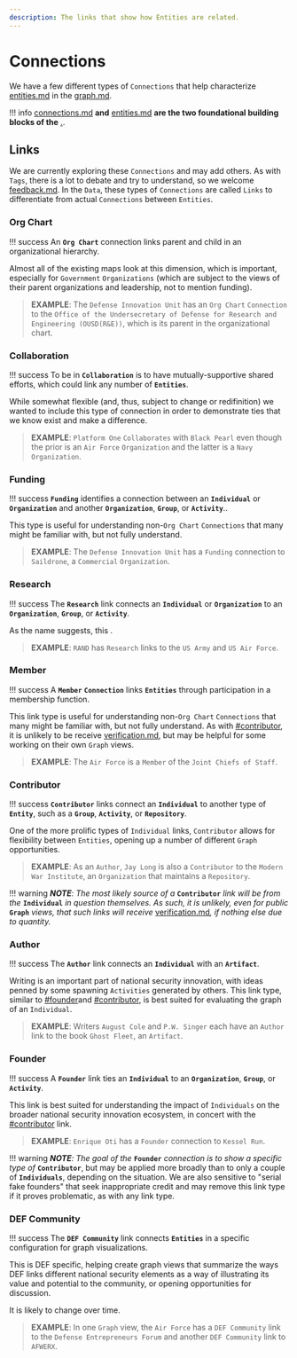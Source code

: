 ```yaml
---
description: The links that show how Entities are related.
---
```


# Connections

We have a few different types of `Connections` that help characterize [entities.md](entities.md "mention") in the [graph.md](../graph.md "mention").

!!! info
	[connections.md](connections.md "mention") **and** [entities.md](entities.md "mention") **are the two foundational building blocks of the** [.](./ "mention").

## Links

We are currently exploring these `Connections` and may add others. As with `Tags`, there is a lot to debate and try to understand, so we welcome [feedback.md](../../feedback.md "mention"). In the `Data`, these types of `Connections` are called `Links` to differentiate from actual `Connections` between `Entities`.

### Org Chart

!!! success
	An **`Org Chart`** connection links parent and child in an organizational hierarchy.&#x20;

Almost all of the existing maps look at this dimension, which is important, especially for `Government` `Organizations` (which are subject to the views of their parent organizations and leadership, not to mention funding).

> **EXAMPLE**: The `Defense Innovation Unit` has an `Org Chart` `Connection` to the `Office of the Undersecretary of Defense for Research and Engineering (OUSD(R&E))`, which is its parent in the organizational chart.

### Collaboration

!!! success
	To be in **`Collaboration`** is to have mutually-supportive shared efforts, which could link any number of **`Entities`**.


While somewhat flexible (and, thus, subject to change or redifinition) we wanted to include this type of connection in order to demonstrate ties that we know exist and make a difference.

> **EXAMPLE**: `Platform One` `Collaborates` with `Black Pearl` even though the prior is an `Air Force` `Organization` and the latter is a `Navy` `Organization`.

### Funding

!!! success
	**`Funding`** identifies a connection between an **`Individual`** or **`Organization`** and another **`Organization`**, **`Group`**, or **`Activity`**..


This type is useful for understanding non-`Org Chart` `Connections` that many might be familiar with, but not fully understand.

> **EXAMPLE**: The `Defense Innovation Unit` has a `Funding` connection to `Saildrone`, a `Commercial` `Organization`.

### Research

!!! success
	The **`Research`** link connects an **`Individual`** or **`Organization`** to an **`Organization`**, **`Group`**, or **`Activity`**.


As the name suggests, this .

> **EXAMPLE**: `RAND` has `Research` links to the `US Army` and `US Air Force`.

### Member

!!! success
	A **`Member`** **`Connection`** links **`Entities`** through participation in a membership function.


This link type is useful for understanding non-`Org Chart` `Connections` that many might be familiar with, but not fully understand. As with [#contributor](connections.md#contributor "mention"), it is unlikely to be receive [verification.md](verification.md "mention"), but may be helpful for some working on their own `Graph` views.

> **EXAMPLE**: The `Air Force` is a `Member` of the `Joint Chiefs of Staff`.

### Contributor

!!! success
	**`Contributor`** links connect an **`Individual`** to another type of **`Entity`**, such as a **`Group`**, **`Activity`**, or **`Repository`**.


One of the more prolific types of `Individual` links, `Contributor` allows for flexibility between `Entities`, opening up a number of different `Graph` opportunities.

> **EXAMPLE**: As an `Author`,  `Jay Long` is also a `Contributor` to the `Modern War Institute`, an `Organization` that maintains a `Repository`.

!!! warning
	_**NOTE**: The most likely source of a_ **`Contributor`** _link will be from the_ **`Individual`** _in question themselves. As such, it is unlikely, even for public_  **`Graph`** _views, that such links will receive_ [verification.md](verification.md "mention")_, if nothing else due to quantity._&#x20;


### Author

!!! success
	The **`Author`** link connects an **`Individual`** with an **`Artifact`**.


Writing is an important part of national security innovation, with ideas penned by some spawning `Activities` generated by others. This link type, similar to [#founder](connections.md#founder "mention")and [#contributor](connections.md#contributor "mention"), is best suited for evaluating the graph of an `Individual`.

> **EXAMPLE**: Writers `August Cole` and `P.W. Singer` each have an `Author` link to the book `Ghost Fleet`, an `Artifact`.

### Founder

!!! success
	A **`Founder`** link ties an **`Individual`** to an **`Organization`**, **`Group`**, or **`Activity`**.


This link is best suited for understanding the impact of `Individuals` on the broader national security innovation ecosystem, in concert with the [#contributor](connections.md#contributor "mention") link.

> **EXAMPLE**: `Enrique Oti` has a `Founder` connection to `Kessel Run`.

!!! warning
	_**NOTE**: The goal of the_ **`Founder`** _connection is to show a specific type of_ **`Contributor`**, but may be applied more broadly than to only a couple of **`Individuals`**, depending on the situation. We are also sensitive to "serial fake founders" that seek inappropriate credit and may remove this link type if it proves problematic, as with any link type.


### DEF Community

!!! success
	The **`DEF Community`** link connects **`Entities`** in a specific configuration for graph visualizations.&#x20;


This is DEF specific, helping create graph views that summarize the ways DEF links different national security elements as a way of illustrating its value and potential to the community, or opening opportunities for discussion.&#x20;

It is likely to change over time.

> **EXAMPLE**: In one `Graph` view, the `Air Force` has a `DEF Community` link to the `Defense Entrepreneurs Forum` and another `DEF Community` link to `AFWERX`.
